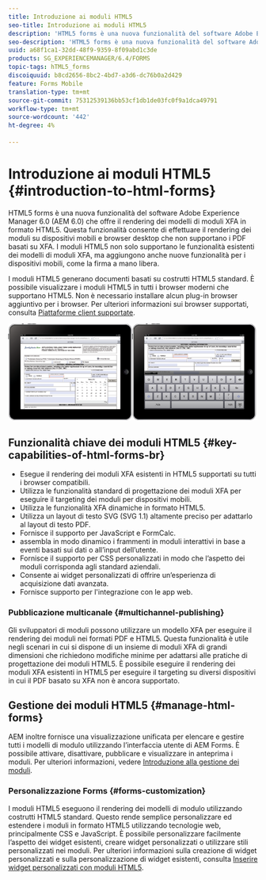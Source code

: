 ```yaml
---
title: Introduzione ai moduli HTML5
seo-title: Introduzione ai moduli HTML5
description: 'HTML5 forms è una nuova funzionalità del software Adobe Experience Manager 6.0 (AEM 6.0) che offre il rendering dei modelli di moduli XFA in formato HTML5. '
seo-description: 'HTML5 forms è una nuova funzionalità del software Adobe Experience Manager 6.0 (AEM 6.0) che offre il rendering dei modelli di moduli XFA in formato HTML5. '
uuid: a68f1ca1-32dd-48f9-9359-8f09abd1c3de
products: SG_EXPERIENCEMANAGER/6.4/FORMS
topic-tags: hTML5_forms
discoiquuid: b8cd2656-8bc2-4bd7-a3d6-dc76b0a2d429
feature: Forms Mobile
translation-type: tm+mt
source-git-commit: 75312539136bb53cf1db1de03fc0f9a1dca49791
workflow-type: tm+mt
source-wordcount: '442'
ht-degree: 4%

---
```



# Introduzione ai moduli HTML5 {#introduction-to-html-forms}

HTML5 forms è una nuova funzionalità del software Adobe Experience Manager 6.0 (AEM 6.0) che offre il rendering dei modelli di moduli XFA in formato HTML5. Questa funzionalità consente di effettuare il rendering dei moduli su dispositivi mobili e browser desktop che non supportano i PDF basati su XFA. I moduli HTML5 non solo supportano le funzionalità esistenti dei modelli di moduli XFA, ma aggiungono anche nuove funzionalità per i dispositivi mobili, come la firma a mano libera.

I moduli HTML5 generano documenti basati su costrutti HTML5 standard. È possibile visualizzare i moduli HTML5 in tutti i browser moderni che supportano HTML5. Non è necessario installare alcun plug-in browser aggiuntivo per i browser. Per ulteriori informazioni sui browser supportati, consulta [Piattaforme client supportate](https://adobe.com/go/learn_aemforms_supportedplatforms_63).

![](do-not-localize/mobile_form_on_an_ipad_date_14.png)

## Funzionalità chiave dei moduli HTML5 {#key-capabilities-of-html-forms-br}

* Esegue il rendering dei moduli XFA esistenti in HTML5 supportati su tutti i browser compatibili.
* Utilizza le funzionalità standard di progettazione dei moduli XFA per eseguire il targeting dei moduli per dispositivi mobili.
* Utilizza le funzionalità XFA dinamiche in formato HTML5.
* Utilizza un layout di testo SVG (SVG 1.1) altamente preciso per adattarlo al layout di testo PDF.
* Fornisce il supporto per JavaScript e FormCalc.
* assembla in modo dinamico i frammenti in moduli interattivi in base a eventi basati sui dati o all’input dell’utente.
* Fornisce il supporto per CSS personalizzati in modo che l’aspetto dei moduli corrisponda agli standard aziendali.
* Consente ai widget personalizzati di offrire un’esperienza di acquisizione dati avanzata.
* Fornisce supporto per l&#39;integrazione con le app web.

### Pubblicazione multicanale {#multichannel-publishing}

Gli sviluppatori di moduli possono utilizzare un modello XFA per eseguire il rendering dei moduli nei formati PDF e HTML5. Questa funzionalità è utile negli scenari in cui si dispone di un insieme di moduli XFA di grandi dimensioni che richiedono modifiche minime per adattarsi alle pratiche di progettazione dei moduli HTML5. È possibile eseguire il rendering dei moduli XFA esistenti in HTML5 per eseguire il targeting su diversi dispositivi in cui il PDF basato su XFA non è ancora supportato.

## Gestione dei moduli HTML5 {#manage-html-forms}

AEM inoltre fornisce una visualizzazione unificata per elencare e gestire tutti i modelli di modulo utilizzando l’interfaccia utente di AEM Forms. È possibile attivare, disattivare, pubblicare e visualizzare in anteprima i moduli. Per ulteriori informazioni, vedere [Introduzione alla gestione dei moduli](/help/forms/using/introduction-managing-forms.md).

### Personalizzazione Forms {#forms-customization}

I moduli HTML5 eseguono il rendering dei modelli di modulo utilizzando costrutti HTML5 standard. Questo rende semplice personalizzare ed estendere i moduli in formato HTML5 utilizzando tecnologie web, principalmente CSS e JavaScript. È possibile personalizzare facilmente l’aspetto dei widget esistenti, creare widget personalizzati o utilizzare stili personalizzati nei moduli. Per ulteriori informazioni sulla creazione di widget personalizzati e sulla personalizzazione di widget esistenti, consulta [Inserire widget personalizzati con moduli HTML5](/help/forms/using/custom-widgets.md).
